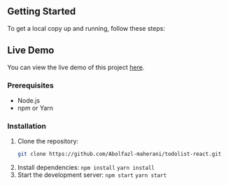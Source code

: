 ## Getting Started

To get a local copy up and running, follow these steps:
## Live Demo

You can view the live demo of this project [here](https://abolfazl-maherani.github.io/todolist-react/).

### Prerequisites

- Node.js
- npm or Yarn

### Installation

1. Clone the repository:
   ```bash
   git clone https://github.com/Abolfazl-maherani/todolist-react.git
   
2. Install dependencies:
  ```npm install```
  ```yarn install```
3. Start the development server:
  ```npm start```
  ```yarn start```

 

   

